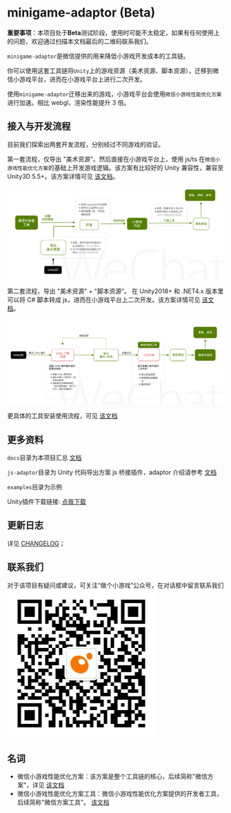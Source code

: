 # minigame-adaptor (Beta)

**重要事项**：本项目处于**Beta**测试阶段，使用时可能不太稳定，如果有任何使用上的问题，欢迎通过扫描本文档最后的二维码联系我们。

`minigame-adaptor`是微信提供的用来降低小游戏开发成本的工具链。

你可以使用这套工具链将`Unity`上的游戏资源（美术资源、脚本资源），迁移到微信小游戏平台，进而在小游戏平台上进行二次开发。

使用`minigame-adaptor`迁移出来的游戏，小游戏平台会使用`微信小游戏性能优化方案`进行加速。相比 webgl，渲染性能提升 3 倍。


## 接入与开发流程

目前我们探索出两套开发流程，分别经过不同游戏的验证。

第一套流程，仅导出 "美术资源"。然后直接在小游戏平台上，使用 js/ts 在`微信小游戏性能优化方案`的基础上开发游戏逻辑。该方案有比较好的 Unity 兼容性，兼容至 Unity3D 5.5+。该方案详情可见 [该文档](./docs/basic/flow.md)。

![](./docs/basic/image/overview.jpg)



第二套流程，导出 "美术资源" + "脚本资源"。 在 Unity2018+ 和 .NET4.x 版本里可以将 C# 脚本转成 js，进而在小游戏平台上二次开发。该方案详情可见 [该文档](./docs/fullproject/flow.md)。

![](./docs/fullproject/image/overview.png)

更具体的工具安装使用流程，可见 [该文档](./docs/plugin/install.md)

## 更多资料

`docs`目录为本项目汇总 [文档](./docs/README.md)

`js-adaptor`目录为 Unity 代码导出方案 js 桥接插件，adaptor 介绍请参考 [文档](./docs/README.md)

`examples`目录为示例

Unity插件下载链接: [点我下载](https://dldir1.qq.com/WechatWebDev/plugins/BeefBallEngine-unitytool/1.0.0/UnityTool.unitypackage)

## 更新日志
详见 [CHANGELOG](./CHANGELOG.md)；

## 联系我们

对于该项目有疑问或建议，可关注“做个小游戏”公众号，在对话框中留言联系我们
![扫码联系](./docs/image/qrcode.png)

## 名词
- 微信小游戏性能优化方案：该方案是整个工具链的核心，后续简称"微信方案"，详见 [该文档](https://developers.weixin.qq.com/minigame/dev/game-engine/)
- 微信小游戏性能优化方案工具：微信小游戏性能优化方案提供的开发者工具，后续简称"微信方案工具"。 [该文档](https://developers.weixin.qq.com/minigame/dev/game-engine/)
